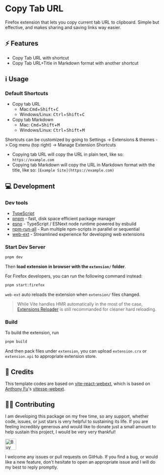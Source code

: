 # Copy Tab URL

Firefox extension that lets you copy current tab URL to clipboard. Simple but effective, and makes
sharing and saving links way easier.

## ⚡️ Features

- Copy Tab URL with shortcut
- Copy Tab URL+Title in Markdown format with another shortcut

## ℹ️ Usage

### Default Shortcuts

- Copy tab URL
  - Mac:<kbd>Cmd</kbd>+<kbd>Shift</kbd>+<kbd>C</kbd>
  - Windows/Linux: <kbd>Ctrl</kbd>+<kbd>Shift</kbd>+<kbd>C</kbd>
- Copy tab Markdown
  - Mac: <kbd>Cmd</kbd>+<kbd>Shift</kbd>+<kbd>M</kbd>
  - Windows/Linux: <kbd>Ctrl</kbd>+<kbd>Shift</kbd>+<kbd>M</kbd>

Shortcuts can be customized by going to Settings -> Extensions & themes -> Cog menu (top right) ->
Manage Extension Shortcuts

- Copying tab URL will copy the URL in plain text, like so: `https://example.com`
- Copying tab Markdown will copy the URL in Markdown format with the title, like so:
  `[Example Site](https://example.com)`

## 💻 Development

### Dev tools

- [TypeScript](https://www.typescriptlang.org/)
- [pnpm](https://pnpm.io/) - fast, disk space efficient package manager
- [esno](https://github.com/antfu/esno) - TypeScript / ESNext node runtime powered by esbuild
- [npm-run-all](https://github.com/mysticatea/npm-run-all) - Run multiple npm-scripts in parallel or
  sequential
- [web-ext](https://github.com/mozilla/web-ext) - Streamlined experience for developing web
  extensions

### Start Dev Server

```bash
pnpm dev
```

Then **load extension in browser with the `extension/` folder**.

For Firefox developers, you can run the following command instead:

```bash
pnpm start:firefox
```

`web-ext` auto reloads the extension when `extension/` files changed.

> While Vite handles HMR automatically in the most of the case,
> [Extensions Reloader](https://chrome.google.com/webstore/detail/fimgfedafeadlieiabdeeaodndnlbhid)
> is still recommanded for cleaner hard reloading.

### Build

To build the extension, run

```bash
pnpm build
```

And then pack files under `extension`, you can upload `extension.crx` or `extension.xpi` to
appropriate extension store.

## 👤 Credits

This template codes are based on
[vite-react-webext](https://github.com/YangJonghun/vite-react-webext), which is based on
[Anthony Fu](https://github.com/antfu)'s [vitesse-webext](https://github.com/antfu/vitesse-webext).

## 💪🏼 Contributing

I am developing this package on my free time, so any support, whether code, issues, or just stars is
very helpful to sustaining its life. If you are feeling incredibly generous and would like to donate
just a small amount to help sustain this project, I would be very very thankful!

<a href='https://ko-fi.com/casraf' target='_blank'>
  <img height='36' style='border:0px;height:36px;'
    src='https://cdn.ko-fi.com/cdn/kofi1.png?v=3'
    alt='Buy Me a Coffee at ko-fi.com' />
</a>

I welcome any issues or pull requests on GitHub. If you find a bug, or would like a new feature,
don't hesitate to open an appropriate issue and I will do my best to reply promptly.
